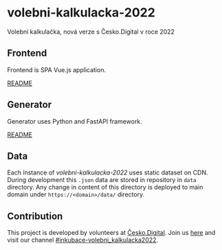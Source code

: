 # volebni-kalkulacka-2022

Volební kalkulačka, nová verze s Česko.Digital v roce 2022

## Frontend

Frontend is SPA Vue.js application.

[README](frontend/README.md)

## Generator

Generator uses Python and FastAPI framework.

[README](generator/README.md)

## Data

Each instance of _volebni-kalkulacka-2022_ uses static dataset on CDN. During development this `.json` data are stored in repository in `data` directory. Any change in content of this directory is deployed to main domain under `https://<domain>/data/` directory.

## Contribution

This project is developed by volunteers at [Česko.Digital](https://cesko.digital). Join us [here](https://cesko.digital/join) and visit our channel [#inkubace-volebni_kalkulacka2022](https://cesko-digital.slack.com/archives/C0311K8LHFX).
